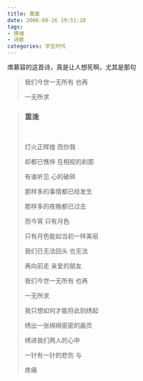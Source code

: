 ```yaml
---
title: 重逢
date: 2006-09-26 19:51:10
tags:
- 情绪
- 诗歌
categories: 学生时代
---
```


席慕容的这首诗，真是让人想死啊，尤其是那句

> 我们今世一无所有 也再
> 
> 一无所求


> ### 重逢
> </br>
> 
> 灯火正辉煌 而你我
> 
> 却都已憔悴 在相视的刹那
> 
> 有谁听见 心的破碎
> 
> 那样多的事情都已经发生
> 
> 那样多的夜晚都已过去
> 
> 而今宵 只有月色
> 
> 只有月色能如当初一样美丽
> 
> 我们已无法回头 也无法
> 
> 再向前走 亲爱的朋友
> 
> 我们今世一无所有 也再
> 
> 一无所求
> 
> 我只想如何才能将此刻绣起
> 
> 绣出一张绵绵密密的画页
> 
> 绣进我们两人的心中
> 
> 一针有一针的悲伤 与
> 
> 疼痛
